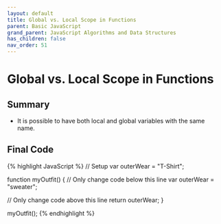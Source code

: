 ```yaml
---
layout: default
title: Global vs. Local Scope in Functions
parent: Basic JavaScript
grand_parent: JavaScript Algorithms and Data Structures
has_children: false
nav_order: 51
---
```

# Global vs. Local Scope in Functions
## Summary
- It is possible to have both local and global variables with the same name.

## Final Code

{% highlight JavaScript %}
// Setup
var outerWear = "T-Shirt";

function myOutfit() {
  // Only change code below this line
    var outerWear = "sweater";


  // Only change code above this line
  return outerWear;
}

myOutfit();
{% endhighlight %}